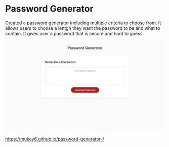 # Password Generator

Created a password generator including multiple criteria to choose from. It allows users to choose a lentgh they want the password to be and what to contain. It gives user a password that is secure and hard to guess.

![Password Generator screenshot](./assets/images/password-generator.png)

https://mukey6.github.io/password-generator-/
